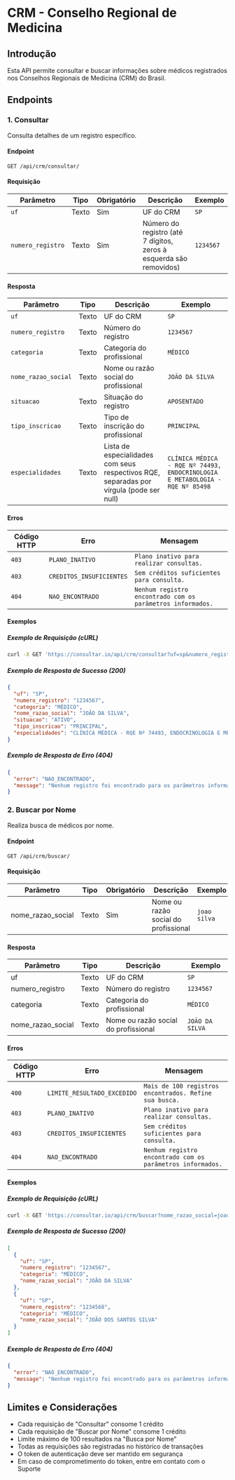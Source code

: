 # CRM - Conselho Regional de Medicina

## Introdução

Esta API permite consultar e buscar informações sobre médicos registrados nos
Conselhos Regionais de Medicina (CRM) do Brasil.

## Endpoints

### 1. Consultar

Consulta detalhes de um registro específico.

#### Endpoint

`GET /api/crm/consultar/`

#### Requisição

| Parâmetro         | Tipo  | Obrigatório | Descrição                                                          | Exemplo   |
| ----------------- | ----- | ----------- | ------------------------------------------------------------------ | --------- |
| `uf`              | Texto | Sim         | UF do CRM                                                          | `SP`      |
| `numero_registro` | Texto | Sim         | Número do registro (até 7 dígitos, zeros à esquerda são removidos) | `1234567` |

#### Resposta

| Parâmetro           | Tipo  | Descrição                                                                               | Exemplo                                                                      |
| ------------------- | ----- | --------------------------------------------------------------------------------------- | ---------------------------------------------------------------------------- |
| `uf`                | Texto | UF do CRM                                                                               | `SP`                                                                         |
| `numero_registro`   | Texto | Número do registro                                                                      | `1234567`                                                                    |
| `categoria`         | Texto | Categoria do profissional                                                               | `MÉDICO`                                                                     |
| `nome_razao_social` | Texto | Nome ou razão social do profissional                                                    | `JOÃO DA SILVA`                                                              |
| `situacao`          | Texto | Situação do registro                                                                    | `APOSENTADO`                                                                 |
| `tipo_inscricao`    | Texto | Tipo de inscrição do profissional                                                       | `PRINCIPAL`                                                                  |
| `especialidades`    | Texto | Lista de especialidades com seus respectivos RQE, separadas por vírgula (pode ser null) | `CLÍNICA MÉDICA - RQE Nº 74493, ENDOCRINOLOGIA E METABOLOGIA - RQE Nº 85498` |

#### Erros

| Código HTTP | Erro                     | Mensagem                                                   |
| ----------- | ------------------------ | ---------------------------------------------------------- |
| `403`       | `PLANO_INATIVO`          | `Plano inativo para realizar consultas.`                   |
| `403`       | `CREDITOS_INSUFICIENTES` | `Sem créditos suficientes para consulta.`                  |
| `404`       | `NAO_ENCONTRADO`         | `Nenhum registro encontrado com os parâmetros informados.` |

#### Exemplos

##### Exemplo de Requisição (cURL)

```bash
curl -X GET 'https://consultar.io/api/crm/consultar?uf=sp&numero_registro=1234567' -H 'Authorization: Token <seu-token>'
```

##### Exemplo de Resposta de Sucesso (200)

```json
{
  "uf": "SP",
  "numero_registro": "1234567",
  "categoria": "MÉDICO",
  "nome_razao_social": "JOÃO DA SILVA",
  "situacao": "ATIVO",
  "tipo_inscricao": "PRINCIPAL",
  "especialidades": "CLÍNICA MÉDICA - RQE Nº 74493, ENDOCRINOLOGIA E METABOLOGIA - RQE Nº 85498"
}
```

##### Exemplo de Resposta de Erro (404)

```json
{
  "error": "NAO_ENCONTRADO",
  "message": "Nenhum registro foi encontrado para os parâmetros informados."
}
```

### 2. Buscar por Nome

Realiza busca de médicos por nome.

#### Endpoint

`GET /api/crm/buscar/`

#### Requisição

| Parâmetro         | Tipo  | Obrigatório | Descrição                            | Exemplo      |
| ----------------- | ----- | ----------- | ------------------------------------ | ------------ |
| nome_razao_social | Texto | Sim         | Nome ou razão social do profissional | `joao silva` |

#### Resposta

| Parâmetro         | Tipo  | Descrição                            | Exemplo         |
| ----------------- | ----- | ------------------------------------ | --------------- |
| uf                | Texto | UF do CRM                            | `SP`            |
| numero_registro   | Texto | Número do registro                   | `1234567`       |
| categoria         | Texto | Categoria do profissional            | `MÉDICO`        |
| nome_razao_social | Texto | Nome ou razão social do profissional | `JOÃO DA SILVA` |

#### Erros

| Código HTTP | Erro                        | Mensagem                                                   |
| ----------- | --------------------------- | ---------------------------------------------------------- |
| `400`       | `LIMITE_RESULTADO_EXCEDIDO` | `Mais de 100 registros encontrados. Refine sua busca.`     |
| `403`       | `PLANO_INATIVO`             | `Plano inativo para realizar consultas.`                   |
| `403`       | `CREDITOS_INSUFICIENTES`    | `Sem créditos suficientes para consulta.`                  |
| `404`       | `NAO_ENCONTRADO`            | `Nenhum registro encontrado com os parâmetros informados.` |

#### Exemplos

##### Exemplo de Requisição (cURL)

```bash
curl -X GET 'https://consultar.io/api/crm/buscar?nome_razao_social=joao%20silva' -H 'Authorization: Token <seu-token>'
```

##### Exemplo de Resposta de Sucesso (200)

```json
[
  {
    "uf": "SP",
    "numero_registro": "1234567",
    "categoria": "MÉDICO",
    "nome_razao_social": "JOÃO DA SILVA"
  },
  {
    "uf": "SP",
    "numero_registro": "1234568",
    "categoria": "MÉDICO",
    "nome_razao_social": "JOÃO DOS SANTOS SILVA"
  }
]
```

##### Exemplo de Resposta de Erro (404)

```json
{
  "error": "NAO_ENCONTRADO",
  "message": "Nenhum registro foi encontrado para os parâmetros informados."
}
```

## Limites e Considerações

- Cada requisição de "Consultar" consome 1 crédito
- Cada requisição de "Buscar por Nome" consome 1 crédito
- Limite máximo de 100 resultados na "Busca por Nome"
- Todas as requisições são registradas no histórico de transações
- O token de autenticação deve ser mantido em segurança
- Em caso de comprometimento do token, entre em contato com o Suporte
